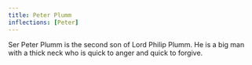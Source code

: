 ```yaml
---
title: Peter Plumm
inflections: [Peter]
---
```


Ser Peter Plumm is the second son of Lord Philip Plumm. He is a big man with a thick neck who is quick to anger and quick to forgive.


